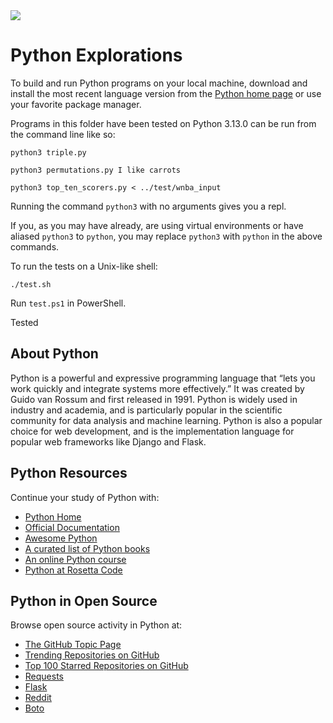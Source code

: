 <img src="https://raw.githubusercontent.com/rtoal/polyglot/master/docs/resources/python-logo-64.png">

# Python Explorations

To build and run Python programs on your local machine, download and install the most recent language version from the [Python home page](https://www.python.org/) or use your favorite package manager.

Programs in this folder have been tested on Python 3.13.0 can be run from the command line like so:

```
python3 triple.py
```

```
python3 permutations.py I like carrots
```

```
python3 top_ten_scorers.py < ../test/wnba_input
```

Running the command `python3` with no arguments gives you a repl.

If you, as you may have already, are using virtual environments or have aliased `python3` to `python`, you may replace `python3` with `python` in the above commands.

To run the tests on a Unix-like shell:

```
./test.sh
```

Run `test.ps1` in PowerShell.

Tested

## About Python

Python is a powerful and expressive programming language that “lets you work quickly and integrate systems more effectively.” It was created by Guido van Rossum and first released in 1991. Python is widely used in industry and academia, and is particularly popular in the scientific community for data analysis and machine learning. Python is also a popular choice for web development, and is the implementation language for popular web frameworks like Django and Flask.

## Python Resources

Continue your study of Python with:

- [Python Home](https://www.python.org/)
- [Official Documentation](https://www.python.org/doc/)
- [Awesome Python](https://github.com/vinta/awesome-python)
- [A curated list of Python books](https://wiki.python.org/moin/PythonBooks)
- [An online Python course](https://developers.google.com/edu/python/)
- [Python at Rosetta Code](https://rosettacode.org/wiki/Category:Python)

## Python in Open Source

Browse open source activity in Python at:

- [The GitHub Topic Page](https://github.com/topics/python)
- [Trending Repositories on GitHub](https://github.com/trending/python)
- [Top 100 Starred Repositories on GitHub](https://github.com/EvanLi/Github-Ranking/blob/master/Top100/Python.md)
- [Requests](https://github.com/kennethreitz/requests)
- [Flask](https://github.com/mitsuhiko/flask)
- [Reddit](https://github.com/reddit/reddit)
- [Boto](https://github.com/boto/boto)

